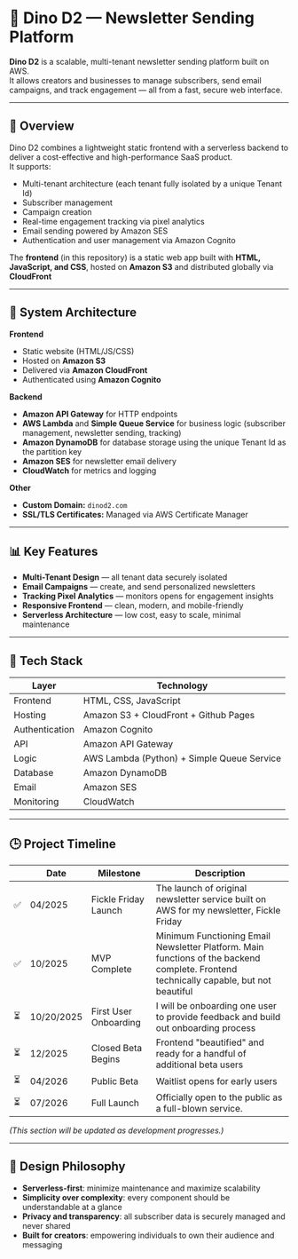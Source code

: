 # 🦖 Dino D2 — Newsletter Sending Platform

**Dino D2** is a scalable, multi-tenant newsletter sending platform built on AWS.  
It allows creators and businesses to manage subscribers, send email campaigns, and track engagement — all from a fast, secure web interface.

---

## 🚀 Overview

Dino D2 combines a lightweight static frontend with a serverless backend to deliver a cost-effective and high-performance SaaS product.  
It supports:
- Multi-tenant architecture (each tenant fully isolated by a unique Tenant Id)
- Subscriber management
- Campaign creation
- Real-time engagement tracking via pixel analytics
- Email sending powered by Amazon SES
- Authentication and user management via Amazon Cognito

The **frontend** (in this repository) is a static web app built with **HTML, JavaScript, and CSS**, hosted on **Amazon S3** and distributed globally via **CloudFront**

---

## 🧩 System Architecture

**Frontend**
- Static website (HTML/JS/CSS)
- Hosted on **Amazon S3**
- Delivered via **Amazon CloudFront**
- Authenticated using **Amazon Cognito**

**Backend**
- **Amazon API Gateway** for HTTP endpoints
- **AWS Lambda** and **Simple Queue Service** for business logic (subscriber management, newsletter sending, tracking)
- **Amazon DynamoDB** for database storage using the unique Tenant Id as the partition key
- **Amazon SES** for newsletter email delivery
- **CloudWatch** for metrics and logging

**Other**
- **Custom Domain:** `dinod2.com`
- **SSL/TLS Certificates:** Managed via AWS Certificate Manager

---

## 📊 Key Features

- **Multi-Tenant Design** — all tenant data securely isolated
- **Email Campaigns** — create, and send personalized newsletters
- **Tracking Pixel Analytics** — monitors opens for engagement insights
- **Responsive Frontend** — clean, modern, and mobile-friendly
- **Serverless Architecture** — low cost, easy to scale, minimal maintenance

---

## 🧱 Tech Stack

| Layer | Technology |
|-------|-------------|
| Frontend | HTML, CSS, JavaScript |
| Hosting | Amazon S3 + CloudFront + Github Pages |
| Authentication | Amazon Cognito |
| API | Amazon API Gateway |
| Logic | AWS Lambda (Python) + Simple Queue Service |
| Database | Amazon DynamoDB |
| Email | Amazon SES |
| Monitoring | CloudWatch |

---

## 🕒 Project Timeline

|  | Date | Milestone | Description |
|-----|------|------------|-------------|
| ✅ | 04/2025 | Fickle Friday Launch | The launch of original newsletter service built on AWS for my newsletter, Fickle Friday |
| ✅ | 10/2025 | MVP Complete | Minimum Functioning Email Newsletter Platform. Main functions of the backend complete. Frontend technically capable, but not beautiful |
| ⏳ | 10/20/2025 | First User Onboarding | I will be onboarding one user to provide feedback and build out onboarding process |
| ⏳ | 12/2025 | Closed Beta Begins | Frontend "beautified" and ready for a handful of additional beta users |
| ⏳ | 04/2026 | Public Beta | Waitlist opens for early users |
| ⏳ | 07/2026 | Full Launch | Officially open to the public as a full-blown service. |

*(This section will be updated as development progresses.)*


---

## 🧠 Design Philosophy

- **Serverless-first**: minimize maintenance and maximize scalability  
- **Simplicity over complexity**: every component should be understandable at a glance  
- **Privacy and transparency**: all subscriber data is securely managed and never shared  
- **Built for creators**: empowering individuals to own their audience and messaging 
